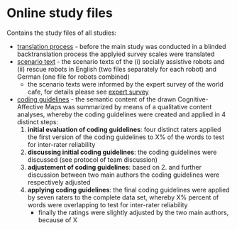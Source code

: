  # Online study files

Contains the study files of all studies: 

* [translation process](https://github.com/FennStatistics/Article_SoftRobotIntervention/tree/main/Materials/translation%20process) - before the main study was conducted in a blinded backtranslation process the applyied survey scales were translated
* [scenario text](https://github.com/FennStatistics/Article_SoftRobotIntervention/tree/main/Materials/scenario%20text) - the scenario texts of the (i) socially assistive robots and (ii) rescue robots in English (two files separately for each robot) and German (one file for robots combined)
    * the scenario texts were informed by the expert survey of the world cafe, for details please see [expert survey](https://github.com/FennStatistics/Article_SoftRobotIntervention/tree/main/Materials/scenario%20text/expert%20survey%20(world%20cafe))
* [coding guidelines](https://github.com/FennStatistics/Article_SoftRobotIntervention/tree/main/Materials/coding%20guidelines) - the semantic content of the drawn Cognitive-Affective Maps was summarized by means of a qualitative content analyses, whereby the coding guidelines were created and applied in 4 distinct steps:
    1. **initial evaluation of coding guidelines**: four distinct raters applied the first version of the coding guidelines to X% of the words to test for inter-rater reliability
    2. **discussing initial coding guidelines**: the coding guidelines were discussed (see protocol of team discussion)
    3. **adjustement of coding guidelines**: based on 2. and further discussion between two main authors the coding guidelines were respectively adjusted
    4. **applying coding guidelines**: the final coding guidelines were applied by seven raters to the complete data set, whereby X% percent of words were overlapping to test for inter-rater reliability
        + finally the ratings were slightly adjusted by the two main authors, because of X